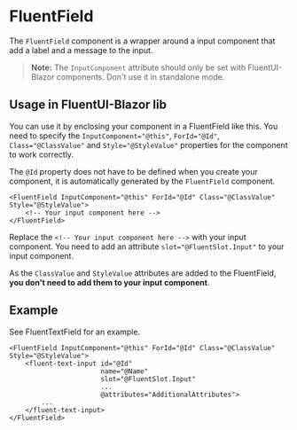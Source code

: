 # FluentField

The `FluentField` component is a wrapper around a input component that add a label and a message to the input.

> **Note:** The `InputComponent` attribute should only be set with FluentUI-Blazor components.
> Don't use it in standalone mode.

## Usage in FluentUI-Blazor lib

You can use it by enclosing your component in a FluentField like this.
You need to specify the `InputComponent="@this"`, `ForId="@Id"`, `Class="@ClassValue"` and `Style="@StyleValue"`
properties for the component to work correctly.

The `@Id` property does not have to be defined when you create your component,
it is automatically generated by the `FluentField` component.

```razor
<FluentField InputComponent="@this" ForId="@Id" Class="@ClassValue" Style="@StyleValue">
    <!-- Your input component here -->
</FluentField>
```

Replace the `<!-- Your input component here -->` with your input component.
You need to add an attribute `slot="@FluentSlot.Input"` to your input component.

As the `ClassValue` and `StyleValue` attributes are added to the FluentField, **you don't need to add them to your input component**.

## Example

See FluentTextField for an example.

```razor
<FluentField InputComponent="@this" ForId="@Id" Class="@ClassValue" Style="@StyleValue">
    <fluent-text-input id="@Id"
                       name="@Name"
                       slot="@FluentSlot.Input"
                       ...
                       @attributes="AdditionalAttributes">
        ...
    </fluent-text-input>
</FluentField>
```
